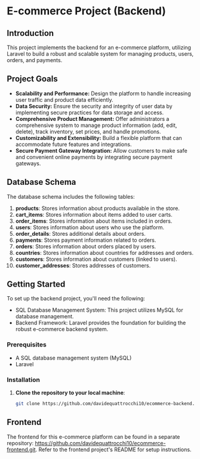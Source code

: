 # E-commerce Project (Backend)

## Introduction

This project implements the backend for an e-commerce platform, utilizing Laravel to build a robust and scalable system for managing products, users, orders, and payments.

## Project Goals

* **Scalability and Performance:** Design the platform to handle increasing user traffic and product data efficiently.
* **Data Security:**  Ensure the security and integrity of user data by implementing secure practices for data storage and access.
* **Comprehensive Product Management:** Offer administrators a comprehensive system to manage product information (add, edit, delete), track inventory, set prices, and handle promotions.
* **Customizability and Extensibility:** Build a flexible platform that can accommodate future features and integrations.
* **Secure Payment Gateway Integration:** Allow customers to make safe and convenient online payments by integrating secure payment gateways.

## Database Schema

The database schema includes the following tables:

1. **products**: Stores information about products available in the store.
2. **cart_items**: Stores information about items added to user carts.
3. **order_items**: Stores information about items included in orders.
4. **users**: Stores information about users who use the platform.
5. **order_details**: Stores additional details about orders.
6. **payments**: Stores payment information related to orders.
7. **orders**: Stores information about orders placed by users.
8. **countries**: Stores information about countries for addresses and orders.
9. **customers**: Stores information about customers (linked to users).
10. **customer_addresses**: Stores addresses of customers.


## Getting Started

To set up the backend project, you'll need the following:

- SQL Database Management System: This project utilizes MySQL for database management.
- Backend Framework: Laravel provides the foundation for building the robust e-commerce backend system.

### Prerequisites

- A SQL database management system (MySQL)
- Laravel

### Installation

1. **Clone the repository to your local machine**:
   ```sh
   git clone https://github.com/davidequattrocchi10/ecommerce-backend.git


## Frontend

The frontend for this e-commerce platform can be found in a separate repository: https://github.com/davidequattrocchi10/ecommerce-frontend.git. Refer to the frontend project's README for setup instructions.


